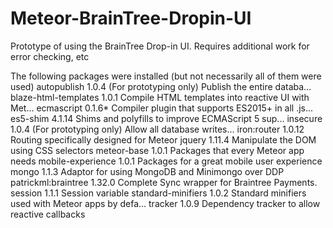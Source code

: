 # Meteor-BrainTree-Dropin-UI
Prototype of using the BrainTree Drop-in UI.  Requires additional work for error checking, etc

The following packages were installed (but not necessarily all of them were used)
autopublish           1.0.4  (For prototyping only) Publish the entire databa...
blaze-html-templates  1.0.1  Compile HTML templates into reactive UI with Met...
ecmascript            0.1.6* Compiler plugin that supports ES2015+ in all .js...
es5-shim              4.1.14  Shims and polyfills to improve ECMAScript 5 sup...
insecure              1.0.4  (For prototyping only) Allow all database writes...
iron:router           1.0.12  Routing specifically designed for Meteor
jquery                1.11.4  Manipulate the DOM using CSS selectors
meteor-base           1.0.1  Packages that every Meteor app needs
mobile-experience     1.0.1  Packages for a great mobile user experience
mongo                 1.1.3  Adaptor for using MongoDB and Minimongo over DDP
patrickml:braintree   1.32.0  Complete Sync wrapper for Braintree Payments.
session               1.1.1  Session variable
standard-minifiers    1.0.2  Standard minifiers used with Meteor apps by defa...
tracker               1.0.9  Dependency tracker to allow reactive callbacks


